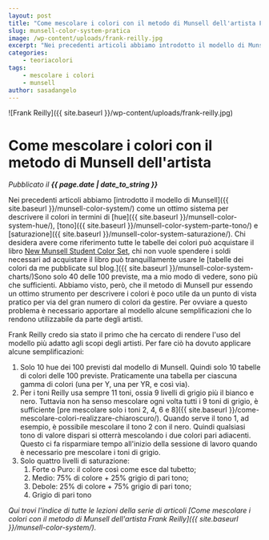 ```yaml
---
layout: post
title: "Come mescolare i colori con il metodo di Munsell dell'artista Frank Reilly. Dalla teoria alla pratica."
slug: munsell-color-system-pratica
image: /wp-content/uploads/frank-reilly.jpg
excerpt: "Nei precedenti articoli abbiamo introdotto il modello di Munsell come un ottimo sistema per descrivere il colori in termini di hue, tono e saturazione."
categories:
    - teoriacolori
tags:
    - mescolare i colori
    - munsell
author: sasadangelo
---
```


![Frank Reilly]({{ site.baseurl }}/wp-content/uploads/frank-reilly.jpg) 

# Come mescolare i colori con il metodo di Munsell dell'artista
_Pubblicato il **{{ page.date | date_to_string }}**_

Nei precedenti articoli abbiamo [introdotto il modello di Munsell]({{ site.baseurl }}/munsell-color-system/) come un ottimo sistema per descrivere il colori in termini di [hue]({{ site.baseurl }}/munsell-color-system-hue/), [tono]({{ site.baseurl }}/munsell-color-system-parte-tono/) e [saturazione]({{ site.baseurl }}/munsell-color-system-saturazione/). Chi desidera avere come riferimento tutte le tabelle dei colori può acquistare il libro [New Munsell Student Color Set](https://www.amazon.com/New-Munsell-Student-Color-Set/dp/1563672006), chi non vuole spendere i soldi necessari ad acquistare il libro può tranquillamente usare le [tabelle dei colori da me pubblicate sul blog.]({{ site.baseurl }}/munsell-color-system-charts/)Sono solo 40 delle 100 previste, ma a mio modo di vedere, sono più che sufficienti. Abbiamo visto, però, che il metodo di Munsell pur essendo un ottimo strumento per descrivere i colori è poco utile da un punto di vista pratico per via del gran numero di colori da gestire. Per ovviare a questo problema è necessario apportare al modello alcune semplificazioni che lo rendono utilizzabile da parte degli artisti.

Frank Reilly credo sia stato il primo che ha cercato di rendere l'uso del modello più adatto agli scopi degli artisti. Per fare ciò ha dovuto applicare alcune semplificazioni:

1. Solo 10 hue dei 100 previsti dal modello di Munsell. Quindi solo 10 tabelle di colori delle 100 previste. Praticamente una tabella per ciascuna gamma di colori (una per Y, una per YR, e così via).
2. Per i toni Reilly usa sempre 11 toni, ossia 9 livelli di grigio più il bianco e nero. Tuttavia non ha senso mescolare ogni volta tutti i 9 toni di grigio, è sufficiente [pre mescolare solo i toni 2, 4, 6 e 8]({{ site.baseurl }}/come-mescolare-colori-realizzare-chiaroscuro/). Quando serve il tono 1, ad esempio, è possibile mescolare il tono 2 con il nero. Quindi qualsiasi tono di valore dispari si otterrà mescolando i due colori pari adiacenti. Questo ci fa risparmiare tempo all'inizio della sessione di lavoro quando è necessario pre mescolare i toni di grigio.
3. Solo quattro livelli di saturazione:
    1. Forte o Puro: il colore così come esce dal tubetto;
    2. Medio: 75% di colore + 25% grigio di pari tono;
    3. Debole: 25% di colore + 75% grigio di pari tono;
    4. Grigio di pari tono

_Qui trovi l'indice di tutte le lezioni della serie di articoli [Come mescolare i colori con il metodo di Munsell dell'artista Frank Reilly]({{ site.baseurl }}/munsell-color-system/)._
